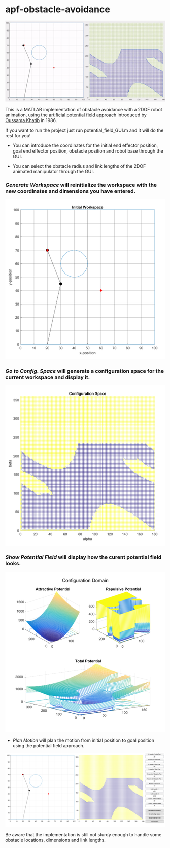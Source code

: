 # apf-obstacle-avoidance

![Alt text](https://github.com/dkebude/potential-field/blob/master/Figures/animated.gif)

This is a MATLAB implementation of obstacle avoidance with a 2DOF robot animation, using the [artificial potential field approach](https://cs.stanford.edu/group/manips/publications/pdfs/Khatib_1986_IJRR.pdf) introduced by [Oussama Khatib](https://cs.stanford.edu/groups/manips/ok.html) in 1986.

If you want to run the project just run potential_field_GUI.m and it will do the rest for you!

* You can introduce the coordinates for the initial end effector position, goal end effector position, obstacle position and robot base through the GUI.

* You can select the obstacle radius and link lengths of the 2DOF animated manipulator through the GUI.

### *Generate Workspace* will reinitialize the workspace with the new coordinates and dimensions you have entered.

![Alt text](./Figures/Workspace.png?raw=true "Initial Workspace")

### *Go to Config. Space* will generate a configuration space for the current workspace and display it.

![Alt text](./Figures/configspace.png?raw=true "Generated configuration space for the given initial workspace above")

### *Show Potential Field* will display how the curent potential field looks.

![Alt text](./Figures/potentials.png?raw=true "How the potential field looks like for the current configuration space")

* *Plan Motion* will plan the motion from initial position to goal position using the potential field approach.

![Alt text](./Figures/motion.png?raw=true "Whole GUI")

Be aware that the implementation is still not sturdy enough to handle some obstacle locations, dimensions and link lengths.